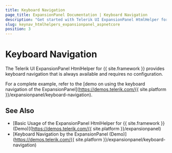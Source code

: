 ```yaml
---
title: Keyboard Navigation
page_title: ExpansionPanel Documentation | Keyboard Navigation
description: "Get started with Telerik UI ExpansionPanel HtmlHelper for {{ site.framework }} and learn about the accessibility support it provides through its keyboard navigation functionality."
slug: keynav_htmlhelpers_expansionpanel_aspnetcore
position: 3
---
```


# Keyboard Navigation

The Telerik UI ExpansionPanel HtmlHelper for {{ site.framework }} provides keyboard navigation that is always available and requires no configuration.

For a complete example, refer to the [demo on using the keyboard navigation of the ExpansionPanel](https://demos.telerik.com/{{ site.platform }}/expansionpanel/keyboard-navigation).

## See Also

* [Basic Usage of the ExpansionPanel HtmlHelper for {{ site.framework }} (Demo)](https://demos.telerik.com/{{ site.platform }}/expansionpanel)
* [Keyboard Navigation by the ExpansionPanel (Demo)](https://demos.telerik.com/{{ site.platform }}/expansionpanel/keyboard-navigation)
